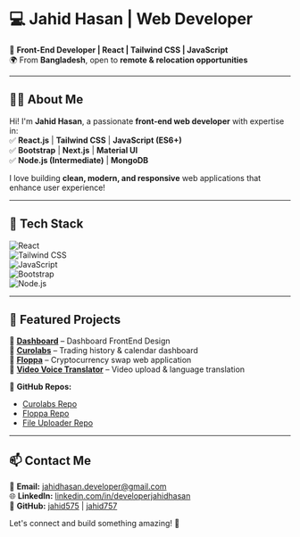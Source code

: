 # 💻 Jahid Hasan | Web Developer

🚀 **Front-End Developer | React | Tailwind CSS | JavaScript**  
🌍 From **Bangladesh**, open to **remote & relocation opportunities**  

---

## 👨‍💻 About Me  

Hi! I'm **Jahid Hasan**, a passionate **front-end web developer** with expertise in:  
✅ **React.js** | **Tailwind CSS** | **JavaScript (ES6+)**  
✅ **Bootstrap** | **Next.js** | **Material UI**  
✅ **Node.js (Intermediate)** | **MongoDB**  

I love building **clean, modern, and responsive** web applications that enhance user experience!  

---

## 🔧 Tech Stack  

![React](https://img.shields.io/badge/React-61DAFB?style=for-the-badge&logo=react&logoColor=black)  
![Tailwind CSS](https://img.shields.io/badge/Tailwind_CSS-38B2AC?style=for-the-badge&logo=tailwind-css&logoColor=white)  
![JavaScript](https://img.shields.io/badge/JavaScript-F7DF1E?style=for-the-badge&logo=javascript&logoColor=black)  
![Bootstrap](https://img.shields.io/badge/Bootstrap-7952B3?style=for-the-badge&logo=bootstrap&logoColor=white)  
![Node.js](https://img.shields.io/badge/Node.js-43853D?style=for-the-badge&logo=node.js&logoColor=white)  

---

## 📂 Featured Projects  

🔹 **[Dashboard](https://dashboard-weld-psi.vercel.app/)** – Dashboard FrontEnd Design  
🔹 **[Curolabs](https://curolabs.vercel.app/)** – Trading history & calendar dashboard  
🔹 **[Floppa](https://floppa-puce.vercel.app/)** – Cryptocurrency swap web application  
🔹 **[Video Voice Translator](https://file-uploader-jet.vercel.app/)** – Video upload & language translation  

🔗 **GitHub Repos:**  
- [Curolabs Repo](https://github.com/devjahid2/curolabs)  
- [Floppa Repo](https://github.com/devjahid2/floppa-v2)  
- [File Uploader Repo](https://github.com/devjahid2/file-uploader)  

---

## 📫 Contact Me  

💌 **Email:** jahidhasan.developer@gmail.com  
🌐 **LinkedIn:** [linkedin.com/in/developerjahidhasan](https://linkedin.com/in/developerjahidhasan)  
🐙 **GitHub:** [jahid575](https://github.com/jahid575) | [jahid757](https://github.com/jahid757)  

Let's connect and build something amazing! 🚀  
